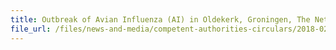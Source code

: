 ```yaml
---
title: Outbreak of Avian Influenza (AI) in Oldekerk, Groningen, The Netherlands 
file_url: /files/news-and-media/competent-authorities-circulars/2018-02-28-CA.pdf
---
```


